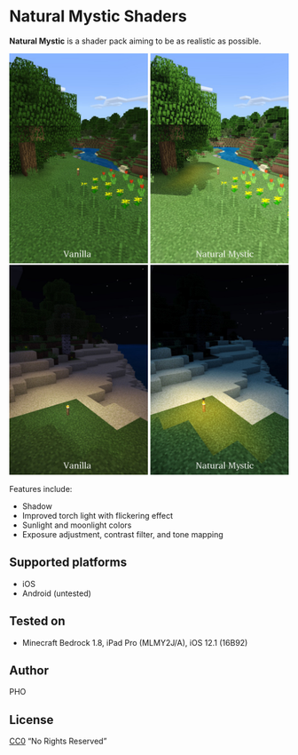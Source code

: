 # Natural Mystic Shaders

**Natural Mystic** is a shader pack aiming to be as realistic as possible.

![](./img/day.jpg)
![](./img/night.jpg)

Features include:

* Shadow
* Improved torch light with flickering effect
* Sunlight and moonlight colors
* Exposure adjustment, contrast filter, and tone mapping

## Supported platforms

* iOS
* Android (untested)

## Tested on

* Minecraft Bedrock 1.8, iPad Pro (MLMY2J/A), iOS 12.1 (16B92)

## Author

PHO

## License
[CC0](https://creativecommons.org/share-your-work/public-domain/cc0/)
“No Rights Reserved”
